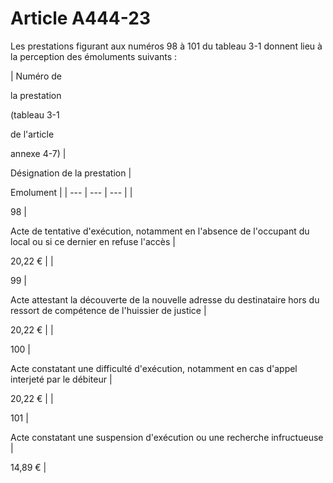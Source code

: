 # Article A444-23

Les prestations figurant aux numéros 98 à 101 du tableau 3-1 donnent lieu à la perception des émoluments suivants :

| Numéro de

la prestation

(tableau 3-1

de l'article

annexe 4-7) |

Désignation de la prestation |

Emolument |
| --- | --- | --- |
|

98 |

Acte de tentative d'exécution, notamment en l'absence de l'occupant du local ou si ce dernier en refuse l'accès |

20,22 € |
|

99 |

Acte attestant la découverte de la nouvelle adresse du destinataire hors du ressort de compétence de l'huissier de justice |

20,22 € |
|

100 |

Acte constatant une difficulté d'exécution, notamment en cas d'appel interjeté par le débiteur |

20,22 € |
|

101 |

Acte constatant une suspension d'exécution ou une recherche infructueuse |

14,89 € |

